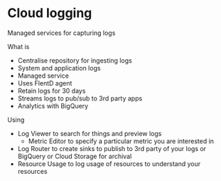 # Cloud logging

Managed services for capturing logs

What is

* Centralise repository for ingesting logs
* System and application logs
* Managed service
* Uses FlentD agent
* Retain logs for 30 days
* Streams logs to pub/sub to 3rd party apps
* Analytics with BigQuery


Using

* Log Viewer to search for things and preview logs
  * Metric Editor to specify a particular metric you are interested in
* Log Router to create sinks to publish to 3rd party of your logs or BigQuery or Cloud Storage for archival
* Resource Usage to log usage of resources to understand your resources



